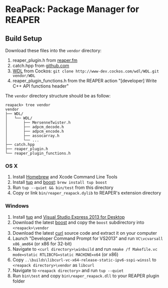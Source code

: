 # ReaPack: Package Manager for REAPER

## Build Setup

Download these files into the `vendor` directory:

1. reaper_plugin.h from
  [reaper.fm](http://www.reaper.fm/sdk/plugin/reaper_plugin.h)
2. catch.hpp from
  [github.com](https://github.com/philsquared/Catch/raw/master/single_include/catch.hpp)
3. [WDL](http://www.cockos.com/wdl/) from Cockos:
  `git clone http://www-dev.cockos.com/wdl/WDL.git vendor/WDL`
4. reaper_plugin_functions.h from the REAPER action
  "[developer] Write C++ API functions header"

The `vendor` directory structure should be as follow:

```
reapack> tree vendor
vendor
├── WDL/
│   └── WDL/
│       ├── MersenneTwister.h
│       ├── adpcm_decode.h
│       ├── adpcm_encode.h
│       ├── assocarray.h
│       └── ...
├── catch.hpp
├── reaper_plugin.h
└── reaper_plugin_functions.h
```

### OS X

1. Install [Homebrew](http://brew.sh/) and Xcode Command Line Tools
2. Install [tup](http://gittup.org/tup/) and [boost](http://www.boost.org/):
     `brew install tup boost`
3. Run `tup --quiet && bin/test` from this directory
4. Copy or link `bin/reaper_reapack.dylib` to REAPER's extension directory

### Windows

1. Install [tup](http://gittup.org/tup/) and [Visual Studio Express 2013 for
     Desktop](https://www.microsoft.com/en-us/download/details.aspx?id=48131)
2. Download the latest [boost](http://www.boost.org/) and copy the
     `boost` subdirectory into `<reapack>\vendor`
3. Download the latest [curl](http://curl.haxx.se/download.html) source
     code and extract it on your computer
4. Launch "Developer Command Prompt for VS2013" and run
     `VC\vcvarsall x86_amd64` (or x86 for 32-bit)
5. Navigate to `<curl directory>\winbuild` and run
     `nmake /f Makefile.vc mode=static RTLIBCFG=static MACHINE=x64` (or x86)
6. Copy `..\builds\libcurl-vc-x64-release-static-ipv6-sspi-winssl`
     to `<reapack directory>\vendor` as `libcurl`
7. Navigate to `<reapack directory>` and run `tup --quiet`
8. Run `bin\test` and copy `bin\reaper_reapack.dll` to your REAPER plugin folder
